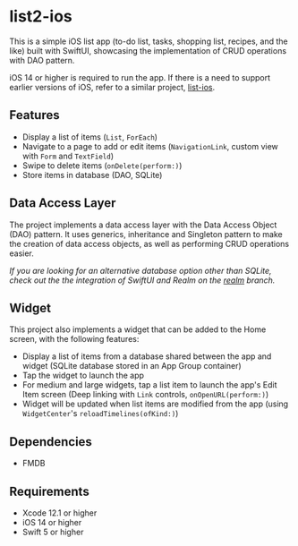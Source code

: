 # list2-ios
This is a simple iOS list app (to-do list, tasks, shopping list, recipes, and the like) built with SwiftUI,
showcasing the implementation of CRUD operations with DAO pattern.

iOS 14 or higher is required to run the app. If there is a need to support earlier versions of iOS, refer to a similar project, [list-ios](https://github.com/cyliong/list-ios).

## Features
- Display a list of items (`List`, `ForEach`)
- Navigate to a page to add or edit items (`NavigationLink`, custom view with `Form` and `TextField`)
- Swipe to delete items (`onDelete(perform:)`)
- Store items in database (DAO, SQLite)

## Data Access Layer
The project implements a data access layer with the Data Access Object (DAO) pattern. 
It uses generics, inheritance and Singleton pattern to make the creation of data access objects, as well as performing CRUD operations easier.

*If you are looking for an alternative database option other than SQLite, 
check out the the integration of SwiftUI and Realm 
on the [realm](https://github.com/cyliong/list2-ios/tree/realm) branch.*

## Widget
This project also implements a widget that can be added to the Home screen, with the following features:
- Display a list of items from a database shared between the app and widget (SQLite database stored in an App Group container)
- Tap the widget to launch the app
- For medium and large widgets, tap a list item to launch the app's Edit Item screen (Deep linking with `Link` controls, `onOpenURL(perform:)`)
- Widget will be updated when list items are modified from the app (using `WidgetCenter`'s `reloadTimelines(ofKind:)`)

## Dependencies
- FMDB

## Requirements
- Xcode 12.1 or higher
- iOS 14 or higher
- Swift 5 or higher
